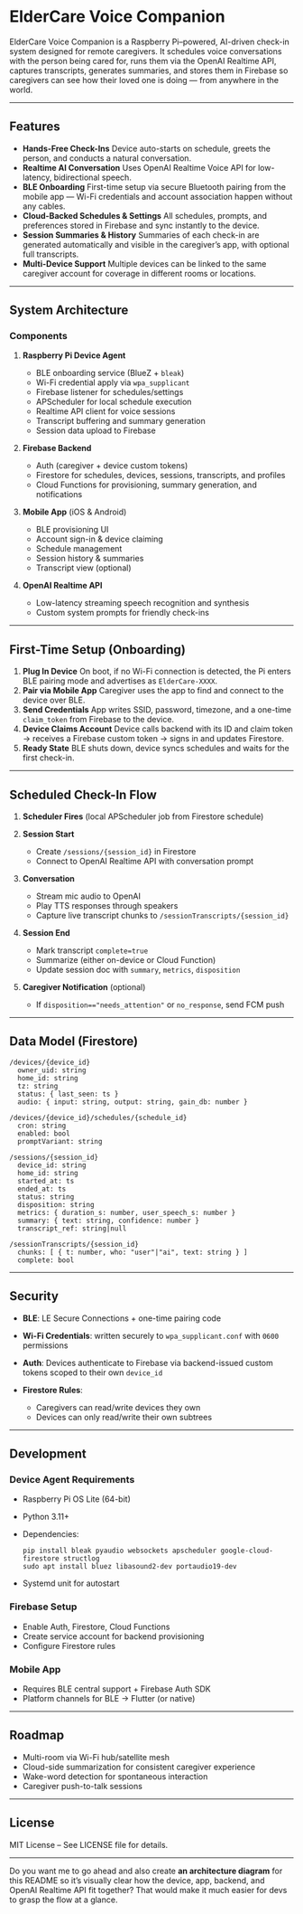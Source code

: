 # ElderCare Voice Companion

ElderCare Voice Companion is a Raspberry Pi–powered, AI-driven check-in system designed for remote caregivers.
It schedules voice conversations with the person being cared for, runs them via the OpenAI Realtime API, captures transcripts, generates summaries, and stores them in Firebase so caregivers can see how their loved one is doing — from anywhere in the world.

---

## Features

* **Hands-Free Check-Ins**
  Device auto-starts on schedule, greets the person, and conducts a natural conversation.
* **Realtime AI Conversation**
  Uses OpenAI Realtime Voice API for low-latency, bidirectional speech.
* **BLE Onboarding**
  First-time setup via secure Bluetooth pairing from the mobile app — Wi-Fi credentials and account association happen without any cables.
* **Cloud-Backed Schedules & Settings**
  All schedules, prompts, and preferences stored in Firebase and sync instantly to the device.
* **Session Summaries & History**
  Summaries of each check-in are generated automatically and visible in the caregiver’s app, with optional full transcripts.
* **Multi-Device Support**
  Multiple devices can be linked to the same caregiver account for coverage in different rooms or locations.

---

## System Architecture

### Components

1. **Raspberry Pi Device Agent**

   * BLE onboarding service (BlueZ + `bleak`)
   * Wi-Fi credential apply via `wpa_supplicant`
   * Firebase listener for schedules/settings
   * APScheduler for local schedule execution
   * Realtime API client for voice sessions
   * Transcript buffering and summary generation
   * Session data upload to Firebase
2. **Firebase Backend**

   * Auth (caregiver + device custom tokens)
   * Firestore for schedules, devices, sessions, transcripts, and profiles
   * Cloud Functions for provisioning, summary generation, and notifications
3. **Mobile App** (iOS & Android)

   * BLE provisioning UI
   * Account sign-in & device claiming
   * Schedule management
   * Session history & summaries
   * Transcript view (optional)
4. **OpenAI Realtime API**

   * Low-latency streaming speech recognition and synthesis
   * Custom system prompts for friendly check-ins

---

## First-Time Setup (Onboarding)

1. **Plug In Device**
   On boot, if no Wi-Fi connection is detected, the Pi enters BLE pairing mode and advertises as `ElderCare-XXXX`.
2. **Pair via Mobile App**
   Caregiver uses the app to find and connect to the device over BLE.
3. **Send Credentials**
   App writes SSID, password, timezone, and a one-time `claim_token` from Firebase to the device.
4. **Device Claims Account**
   Device calls backend with its ID and claim token → receives a Firebase custom token → signs in and updates Firestore.
5. **Ready State**
   BLE shuts down, device syncs schedules and waits for the first check-in.

---

## Scheduled Check-In Flow

1. **Scheduler Fires** (local APScheduler job from Firestore schedule)
2. **Session Start**

   * Create `/sessions/{session_id}` in Firestore
   * Connect to OpenAI Realtime API with conversation prompt
3. **Conversation**

   * Stream mic audio to OpenAI
   * Play TTS responses through speakers
   * Capture live transcript chunks to `/sessionTranscripts/{session_id}`
4. **Session End**

   * Mark transcript `complete=true`
   * Summarize (either on-device or Cloud Function)
   * Update session doc with `summary`, `metrics`, `disposition`
5. **Caregiver Notification** (optional)

   * If `disposition=="needs_attention"` or `no_response`, send FCM push

---

## Data Model (Firestore)

```
/devices/{device_id}
  owner_uid: string
  home_id: string
  tz: string
  status: { last_seen: ts }
  audio: { input: string, output: string, gain_db: number }

/devices/{device_id}/schedules/{schedule_id}
  cron: string
  enabled: bool
  promptVariant: string

/sessions/{session_id}
  device_id: string
  home_id: string
  started_at: ts
  ended_at: ts
  status: string
  disposition: string
  metrics: { duration_s: number, user_speech_s: number }
  summary: { text: string, confidence: number }
  transcript_ref: string|null

/sessionTranscripts/{session_id}
  chunks: [ { t: number, who: "user"|"ai", text: string } ]
  complete: bool
```

---

## Security

* **BLE**: LE Secure Connections + one-time pairing code
* **Wi-Fi Credentials**: written securely to `wpa_supplicant.conf` with `0600` permissions
* **Auth**: Devices authenticate to Firebase via backend-issued custom tokens scoped to their own `device_id`
* **Firestore Rules**:

  * Caregivers can read/write devices they own
  * Devices can only read/write their own subtrees

---

## Development

### Device Agent Requirements

* Raspberry Pi OS Lite (64-bit)
* Python 3.11+
* Dependencies:

  ```
  pip install bleak pyaudio websockets apscheduler google-cloud-firestore structlog
  sudo apt install bluez libasound2-dev portaudio19-dev
  ```
* Systemd unit for autostart

### Firebase Setup

* Enable Auth, Firestore, Cloud Functions
* Create service account for backend provisioning
* Configure Firestore rules

### Mobile App

* Requires BLE central support + Firebase Auth SDK
* Platform channels for BLE → Flutter (or native)

---

## Roadmap

* Multi-room via Wi-Fi hub/satellite mesh
* Cloud-side summarization for consistent caregiver experience
* Wake-word detection for spontaneous interaction
* Caregiver push-to-talk sessions

---

## License

MIT License – See LICENSE file for details.

---

Do you want me to go ahead and also create **an architecture diagram** for this README so it’s visually clear how the device, app, backend, and OpenAI Realtime API fit together? That would make it much easier for devs to grasp the flow at a glance.
